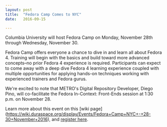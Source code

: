 ```yaml
---
layout: post
title:  "Fedora Camp Comes to NYC"
date:   2016-09-15

---
```

Columbia University will host Fedora Camp on Monday, November 28th through Wednesday, November 30.

Fedora Camp offers everyone a chance to dive in and learn all about Fedora 4. Training will begin with the basics and build toward more advanced concepts–no prior Fedora 4 experience is required. Participants can expect to come away with a deep dive Fedora 4 learning experience coupled with multiple opportunities for applying hands-on techniques working with experienced trainers and Fedora gurus.

We're excited to note that METRO's Digital Repository Developer, Diego Pino, will co-facilitate the Fedora In-Context: Front-Ends session at 1:30 p.m. on November 28.

Learn more about this event on this [wiki page] (https://wiki.duraspace.org/display/Events/Fedora+Camp+NYC+-+28-30+November+2016), and [register here](http://events.r20.constantcontact.com/register/event?oeidk=a07ecup3dqg1c82f3d5&llr=5iy95gcab).
